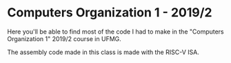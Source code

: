 # Computers Organization 1 - 2019/2

Here you'll be able to find most of the code I had to make in the "Computers Organization 1" 2019/2 course in UFMG.

The assembly code made in this class is made with the RISC-V ISA.
